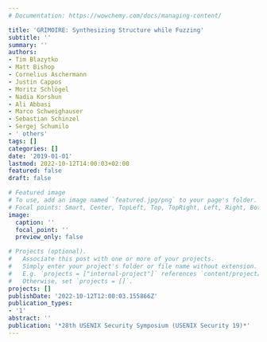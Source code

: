 ```yaml
---
# Documentation: https://wowchemy.com/docs/managing-content/

title: 'GRIMOIRE: Synthesizing Structure while Fuzzing'
subtitle: ''
summary: ''
authors:
- Tim Blazytko
- Matt Bishop
- Cornelius Aschermann
- Justin Cappos
- Moritz Schlögel
- Nadia Korshun
- Ali Abbasi
- Marco Schweighauser
- Sebastian Schinzel
- Sergej Schumilo
- ' others'
tags: []
categories: []
date: '2019-01-01'
lastmod: 2022-10-12T14:00:03+02:00
featured: false
draft: false

# Featured image
# To use, add an image named `featured.jpg/png` to your page's folder.
# Focal points: Smart, Center, TopLeft, Top, TopRight, Left, Right, BottomLeft, Bottom, BottomRight.
image:
  caption: ''
  focal_point: ''
  preview_only: false

# Projects (optional).
#   Associate this post with one or more of your projects.
#   Simply enter your project's folder or file name without extension.
#   E.g. `projects = ["internal-project"]` references `content/project/deep-learning/index.md`.
#   Otherwise, set `projects = []`.
projects: []
publishDate: '2022-10-12T12:00:03.155866Z'
publication_types:
- '1'
abstract: ''
publication: '*28th USENIX Security Symposium (USENIX Security 19)*'
---
```

